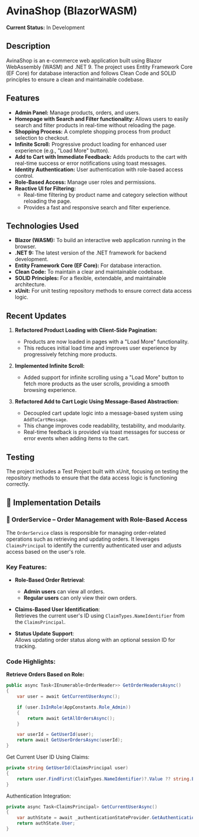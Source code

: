 # AvinaShop (BlazorWASM)
**Current Status:** In Development

## Description
AvinaShop is an e-commerce web application built using Blazor WebAssembly (WASM) and .NET 9. The project uses Entity Framework Core (EF Core) for database interaction and follows Clean Code and SOLID principles to ensure a clean and maintainable codebase.

## Features
- **Admin Panel:** Manage products, orders, and users.
- **Homepage with Search and Filter functionality:** Allows users to easily search and filter products in real-time without reloading the page.
- **Shopping Process:** A complete shopping process from product selection to checkout.
- **Infinite Scroll:** Progressive product loading for enhanced user experience (e.g., "Load More" button).
- **Add to Cart with Immediate Feedback:** Adds products to the cart with real-time success or error notifications using toast messages.
- **Identity Authentication:** User authentication with role-based access control.
- **Role-Based Access:** Manage user roles and permissions.
- **Reactive UI for Filtering:**
   - Real-time filtering by product name and category selection without reloading the page.
   - Provides a fast and responsive search and filter experience.
     
## Technologies Used
- **Blazor (WASM):** To build an interactive web application running in the browser.
- **.NET 9:** The latest version of the .NET framework for backend development.
- **Entity Framework Core (EF Core):** For database interaction.
- **Clean Code:** To maintain a clear and maintainable codebase.
- **SOLID Principles:** For a flexible, extendable, and maintainable architecture.
- **xUnit:** For unit testing repository methods to ensure correct data access logic.

## Recent Updates
1. **Refactored Product Loading with Client-Side Pagination:**
   - Products are now loaded in pages with a "Load More" functionality.
   - This reduces initial load time and improves user experience by progressively fetching more products.

2. **Implemented Infinite Scroll:**
   - Added support for infinite scrolling using a "Load More" button to fetch more products as the user scrolls, providing a smooth browsing experience.

3. **Refactored Add to Cart Logic Using Message-Based Abstraction:**
   - Decoupled cart update logic into a message-based system using `AddToCartMessage`.
   - This change improves code readability, testability, and modularity.
   - Real-time feedback is provided via toast messages for success or error events when adding items to the cart.

## Testing
The project includes a Test Project built with xUnit, focusing on testing the repository methods to ensure that the data access logic is functioning correctly.


## 🔧 Implementation Details

### 🛒 OrderService – Order Management with Role-Based Access

The `OrderService` class is responsible for managing order-related operations such as retrieving and updating orders. It leverages `ClaimsPrincipal` to identify the currently authenticated user and adjusts access based on the user's role.

### Key Features:
- **Role-Based Order Retrieval**:  
  - **Admin users** can view all orders.  
  - **Regular users** can only view their own orders.
  
- **Claims-Based User Identification**:  
  Retrieves the current user's ID using `ClaimTypes.NameIdentifier` from the `ClaimsPrincipal`.

- **Status Update Support**:  
  Allows updating order status along with an optional session ID for tracking.

### Code Highlights:

**Retrieve Orders Based on Role:**
```csharp
public async Task<IEnumerable<OrderHeader>> GetOrderHeadersAsync()
{
    var user = await GetCurrentUserAsync();

    if (user.IsInRole(AppConstants.Role_Admin))
    {
        return await GetAllOrdersAsync();
    }

    var userId = GetUserId(user);
    return await GetUserOrdersAsync(userId);
}
```
Get Current User ID Using Claims:

```csharp
private string GetUserId(ClaimsPrincipal user)
{
    return user.FindFirst(ClaimTypes.NameIdentifier)?.Value ?? string.Empty;
}
```
Authentication Integration:

```csharp
private async Task<ClaimsPrincipal> GetCurrentUserAsync()
{
    var authState = await _authenticationStateProvider.GetAuthenticationStateAsync();
    return authState.User;
}
```
